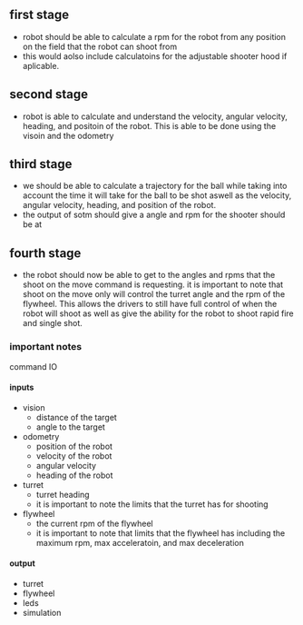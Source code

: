 ## first stage
- robot should be able to calculate a rpm for the robot from any position on the field that the robot can shoot from
- this would aolso include calculatoins for the adjustable shooter hood if aplicable.
## second stage
- robot is able to calculate and understand the velocity, angular velocity, heading, and positoin of the robot. This is able to be done using the visoin and the odometry
## third stage
- we should be able to calculate a trajectory for the ball while taking into account the time it will take for the ball to be shot aswell as the velocity, angular velocity, heading, and position of the robot. 
- the output of sotm should give a angle and rpm for the shooter should be at
## fourth stage
- the robot should now be able to get to the angles and rpms that the shoot on the move command is requesting. it is important to note that shoot on the move only will control the turret angle and the rpm of the flywheel. This allows the drivers to still have full control of when the robot will shoot as well as give the ability for the robot to shoot rapid fire and single shot.

### important notes

command IO

#### inputs
- vision
	- distance of the target
	- angle to the target
- odometry
	- position of the robot
	- velocity of the robot
	- angular velocity
	- heading of the robot
- turret
	- turret heading
	- it is important to note the limits that the turret has for shooting
- flywheel
	- the current rpm of the flywheel
	- it is important to note that limits that the flywheel has including the maximum rpm, max acceleratoin, and max deceleration

#### output
- turret
- flywheel
- leds
- simulation